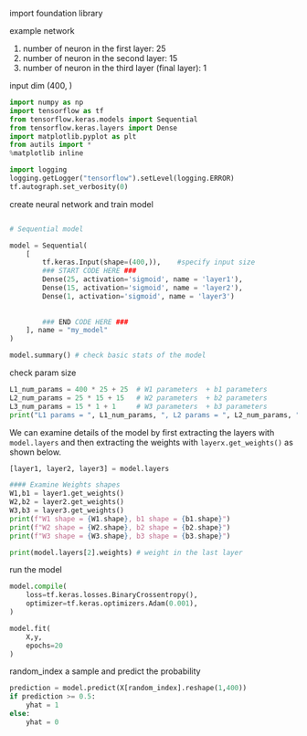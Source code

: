 import foundation library 

example network 
1. number of neuron in the first layer: 25
2. number of neuron in the second layer:  15
3. number of neuron in the third layer (final layer): 1

input dim (400, )
```python 
import numpy as np
import tensorflow as tf
from tensorflow.keras.models import Sequential
from tensorflow.keras.layers import Dense
import matplotlib.pyplot as plt
from autils import *
%matplotlib inline

import logging
logging.getLogger("tensorflow").setLevel(logging.ERROR)
tf.autograph.set_verbosity(0)
```

create neural network and train model 

```python

# Sequential model

model = Sequential(
    [               
        tf.keras.Input(shape=(400,)),    #specify input size
        ### START CODE HERE ### 
        Dense(25, activation='sigmoid', name = 'layer1'),
        Dense(15, activation='sigmoid', name = 'layer2'),
        Dense(1, activation='sigmoid', name = 'layer3')
        
        
        ### END CODE HERE ### 
    ], name = "my_model" 
)                            

model.summary() # check basic stats of the model 
```

check param size 
```python 
L1_num_params = 400 * 25 + 25  # W1 parameters  + b1 parameters
L2_num_params = 25 * 15 + 15   # W2 parameters  + b2 parameters
L3_num_params = 15 * 1 + 1     # W3 parameters  + b3 parameters
print("L1 params = ", L1_num_params, ", L2 params = ", L2_num_params, ",  L3 params = ", L3_num_params )
```

We can examine details of the model by first extracting the layers with `model.layers` and then extracting the weights with `layerx.get_weights()` as shown below.

```python
[layer1, layer2, layer3] = model.layers

#### Examine Weights shapes
W1,b1 = layer1.get_weights()
W2,b2 = layer2.get_weights()
W3,b3 = layer3.get_weights()
print(f"W1 shape = {W1.shape}, b1 shape = {b1.shape}")
print(f"W2 shape = {W2.shape}, b2 shape = {b2.shape}")
print(f"W3 shape = {W3.shape}, b3 shape = {b3.shape}")
```

```python  
print(model.layers[2].weights) # weight in the last layer
```


run the model 

```python 
model.compile(
    loss=tf.keras.losses.BinaryCrossentropy(),
    optimizer=tf.keras.optimizers.Adam(0.001),
)

model.fit(
    X,y,
    epochs=20
)
```

random_index a sample and predict the probability

```python 
prediction = model.predict(X[random_index].reshape(1,400))
if prediction >= 0.5:
    yhat = 1
else:
    yhat = 0
```